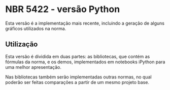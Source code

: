 # NBR 5422 - versão Python

Esta versão é a implementação mais recente, incluindo a geração de alguns gráficos utilizados na norma.

## Utilização

Esta versão é dividida em duas partes: as bibliotecas, que contém as fórmulas da norma, e os demos, implementados em notebooks iPython para uma melhor apresentação.

Nas bibliotecas também serão implementadas outras normas, no qual poderão ser feitas comparações a partir de um mesmo projeto base.